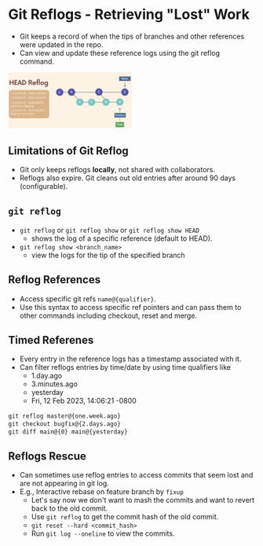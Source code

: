 # Git Reflogs - Retrieving "Lost" Work

- Git keeps a record of when the tips of branches and other references were updated in the repo.
- Can view and update these reference logs using the git reflog command.

<img src="./pics/HEAD-reflog.png" alt="HEAD" width="50%" />

## Limitations of Git Reflog

- Git only keeps reflogs **locally**, not shared with collaborators.
- Reflogs also expire. Git cleans out old entries after around 90 days (configurable).

## `git reflog`

- `git reflog` or `git reflog show` or `git reflog show HEAD`
    - shows the log of a specific reference (default to HEAD).
- `git reflog show <branch_name>`
    - view the logs for the tip of the specified branch

## Reflog References

- Access specific git refs `name@{qualifier}`.
- Use this syntax to access specific ref pointers and can pass them to other commands including checkout, reset and merge.

## Timed Referenes

- Every entry in the reference logs has a timestamp associated with it.
- Can filter reflogs entries by time/date by using time qualifiers like
    - 1.day.ago
    - 3.minutes.ago
    - yesterday
    - Fri, 12 Feb 2023, 14:06:21 -0800

```git
git reflog master@{one.week.ago}
git checkout bugfix@{2.days.ago}
git diff main@{0} main@{yesterday}
```

## Reflogs Rescue

- Can sometimes use reflog entries to access commits that seem lost and are not appearing in git log.
- E.g., Interactive rebase on feature branch by `fixup`
    - Let's say now we don't want to mash the commits and want to revert back to the old commit.
    - Use `git reflog` to get the commit hash of the old commit.
    - `git reset --hard <commit_hash>`
    - Run `git log --oneline` to view the commits.